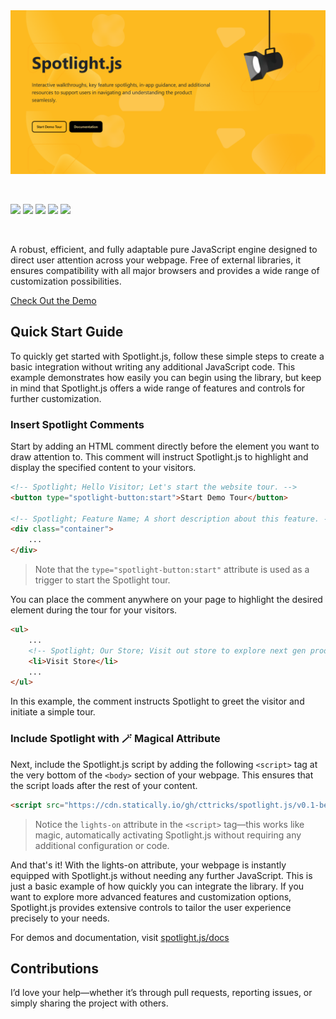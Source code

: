 <div align="center">
<a href="https://cttricks.github.io/spotlight.js/" target="_blank" rel="noopener noreferrer nofollow">
<img src="https://raw.githubusercontent.com/cttricks/spotlight.js/master/docs/assets/img/spotlight-js-banner.png" alt="Spotlight.js" />
</a>
</div>

&nbsp;

<img src="https://img.shields.io/badge/Bootstrap-563D7C?style=for-the-badge&logo=bootstrap&logoColor=white"/>
<img src="https://img.shields.io/badge/JavaScript-323330?style=for-the-badge&logo=javascript&logoColor=F7DF1E"/>
<img src="https://img.shields.io/badge/npm-CB3837?style=for-the-badge&logo=npm&logoColor=white" />
<img src="https://img.shields.io/badge/VSCode-0078D4?style=for-the-badge&logo=visual%20studio%20code&logoColor=white"/>
<img src="https://img.shields.io/badge/LinkedIn-0077B5?style=for-the-badge&logo=linkedin&logoColor=white"/>

&nbsp;

A robust, efficient, and fully adaptable pure JavaScript engine designed to direct user attention across your webpage. Free of external libraries, it ensures compatibility with all major browsers and provides a wide range of customization possibilities.

[Check Out the Demo](https://cttricks.github.io/spotlight.js/)

## Quick Start Guide

To quickly get started with Spotlight.js, follow these simple steps to create a basic integration without writing any additional JavaScript code. This example demonstrates how easily you can begin using the library, but keep in mind that Spotlight.js offers a wide range of features and controls for further customization.

### Insert Spotlight Comments

Start by adding an HTML comment directly before the element you want to draw attention to. This comment will instruct Spotlight.js to highlight and display the specified content to your visitors. 

```html
<!-- Spotlight; Hello Visitor; Let's start the website tour. -->
<button type="spotlight-button:start">Start Demo Tour</button>

<!-- Spotlight; Feature Name; A short description about this feature. -->
<div class="container">
    ...
</div>
```
> Note that the `type="spotlight-button:start"` attribute is used as a trigger to start the Spotlight tour.

You can place the comment anywhere on your page to highlight the desired element during the tour for your visitors.
```html
<ul>
    ...
    <!-- Spotlight; Our Store; Visit out store to explore next gen products....  -->
    <li>Visit Store</li>
    ...
</ul>
```

In this example, the comment instructs Spotlight to greet the visitor and initiate a simple tour.

### Include Spotlight with 🪄 Magical Attribute

Next, include the Spotlight.js script by adding the following `<script>` tag at the very bottom of the `<body>` section of your webpage. This ensures that the script loads after the rest of your content. 

```html
<script src="https://cdn.statically.io/gh/cttricks/spotlight.js/v0.1-beta/dist/spotlight.min.js" type="module" lights-on ></script>
```

> Notice the `lights-on` attribute in the `<script>` tag—this works like magic, automatically activating Spotlight.js without requiring any additional configuration or code.

And that's it! With the lights-on attribute, your webpage is instantly equipped with Spotlight.js without needing any further JavaScript. This is just a basic example of how quickly you can integrate the library. If you want to explore more advanced features and customization options, Spotlight.js provides extensive controls to tailor the user experience precisely to your needs. 

For demos and documentation, visit [spotlight.js/docs](https://cttricks.github.io/spotlight.js/docs)


## Contributions

I’d love your help—whether it’s through pull requests, reporting issues, or simply sharing the project with others.